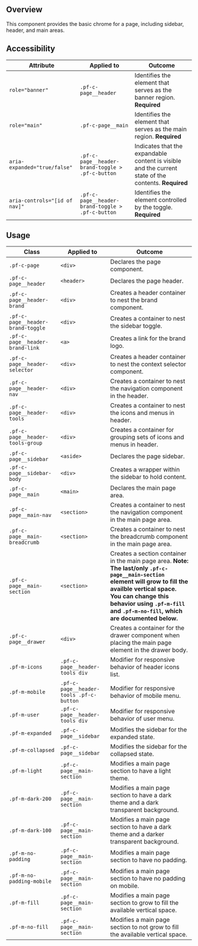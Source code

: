 ## Overview

This component provides the basic chrome for a page, including sidebar, header, and main areas.

## Accessibility

| Attribute | Applied to | Outcome |
| -- | -- | -- |
| `role="banner"` | `.pf-c-page__header` | Identifies the element that serves as the banner region. **Required** |
| `role="main"` | `.pf-c-page__main` | Identifies the element that serves as the main region. **Required** |
| `aria-expanded="true/false"` | `.pf-c-page__header-brand-toggle > .pf-c-button` | Indicates that the expandable content is visible and the current state of the contents. **Required** |
| `aria-controls="[id of nav]"` | `.pf-c-page__header-brand-toggle > .pf-c-button` | Identifies the element controlled by the toggle. **Required**

## Usage

| Class | Applied to | Outcome |
| -- | -- | -- |
| `.pf-c-page` | `<div>` |   Declares the page component. |
| `.pf-c-page__header` | `<header>` |   Declares the page header. |
| `.pf-c-page__header-brand` | `<div>` |   Creates a header container to nest the brand component. |
| `.pf-c-page__header-brand-toggle` | `<div>` |   Creates a container to nest the sidebar toggle. |
| `.pf-c-page__header-brand-link` | `<a>` |   Creates a link for the brand logo. |
| `.pf-c-page__header-selector` | `<div>` |   Creates a header container to nest the context selector component. |
| `.pf-c-page__header-nav` | `<div>` |   Creates a container to nest the navigation component in the header. |
| `.pf-c-page__header-tools` | `<div>` |   Creates a container to nest the icons and menus in header. |
| `.pf-c-page__header-tools-group` | `<div>` |  Creates a container for grouping sets of icons and menus in header. |
| `.pf-c-page__sidebar` | `<aside>` |   Declares the page sidebar. |
| `.pf-c-page__sidebar-body` | `<div>` | Creates a wrapper within the sidebar to hold content. |
| `.pf-c-page__main` | `<main>` |   Declares the main page area. |
| `.pf-c-page__main-nav` | `<section>` |   Creates a container to nest the navigation component in the main page area. |
| `.pf-c-page__main-breadcrumb` | `<section>` |   Creates a container to nest the breadcrumb component in the main page area. |
| `.pf-c-page__main-section` | `<section>` |  Creates a section container in the main page area. **Note: The last/only `.pf-c-page__main-section` element will grow to fill the availble vertical space. You can change this behavior using `.pf-m-fill` and `.pf-m-no-fill`, which are documented below.**  |
| `.pf-c-page__drawer` | `<div>` |  Creates a container for the drawer component when placing the main page element in the drawer body. |
| `.pf-m-icons` | `.pf-c-page__header-tools div` | Modifier for responsive behavior of header icons list. |
| `.pf-m-mobile` | `.pf-c-page__header-tools .pf-c-button` | Modifier for responsive behavior of mobile menu. |
| `.pf-m-user` | `.pf-c-page__header-tools div` | Modifier for responsive behavior of user menu. |
| `.pf-m-expanded` | `.pf-c-page__sidebar` |  Modifies the sidebar for the expanded state. |
| `.pf-m-collapsed` | `.pf-c-page__sidebar` |  Modifies the sidebar for the collapsed state. |
| `.pf-m-light` | `.pf-c-page__main-section` | Modifies a main page section to have a light theme. |
| `.pf-m-dark-200` | `.pf-c-page__main-section` |  Modifies a main page section to have a dark theme and a dark transparent background. |
| `.pf-m-dark-100` | `.pf-c-page__main-section` |  Modifies a main page section to have a dark theme and a darker transparent background. |
| `.pf-m-no-padding` | `.pf-c-page__main-section` | Modifies a main page section to have no padding. |
| `.pf-m-no-padding-mobile` | `.pf-c-page__main-section` | Modifies a main page section to have no padding on mobile. |
| `.pf-m-fill` | `.pf-c-page__main-section` | Modifies a main page section to grow to fill the available vertical space. |
| `.pf-m-no-fill` | `.pf-c-page__main-section` | Modifies a main page section to not grow to fill the available vertical space. |
